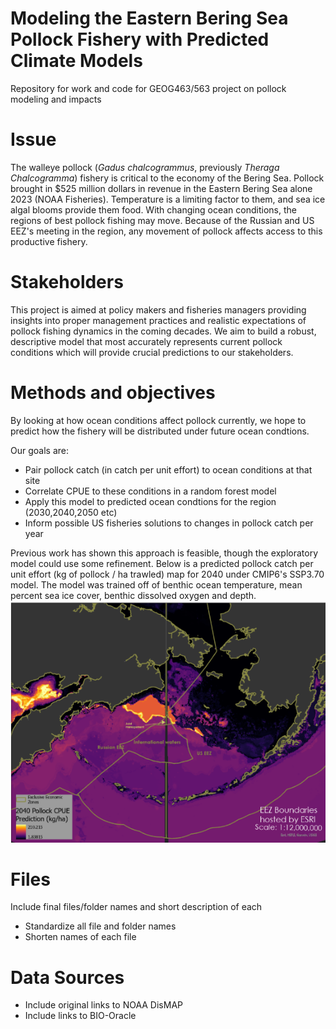 # Modeling the Eastern Bering Sea Pollock Fishery with Predicted Climate Models
Repository for work and code for GEOG463/563 project on pollock modeling and impacts

# Issue
The walleye pollock (*Gadus chalcogrammus*, previously *Theraga Chalcogramma*) fishery is critical to the economy of the Bering Sea. Pollock brought in $525 million dollars in revenue in the Eastern Bering Sea alone 2023 (NOAA Fisheries). Temperature is a limiting factor to them, and sea ice algal blooms provide them food. With changing ocean conditions, the regions of best pollock fishing may move. Because of the Russian and US EEZ's meeting in the region, any movement of pollock affects access to this productive fishery. 

# Stakeholders
This project is aimed at policy makers and fisheries managers providing insights into proper management practices and realistic expectations of pollock fishing dynamics in the coming decades. We aim to build a robust, descriptive model that most accurately represents current pollock conditions which will provide crucial predictions to our stakeholders.

# Methods and objectives
By looking at how ocean conditions affect pollock currently, we hope to predict how the fishery will be distributed under future ocean condtions. 

Our goals are:
- Pair pollock catch (in catch per unit effort) to ocean conditions at that site
- Correlate CPUE to these conditions in a random forest model
- Apply this model to predicted ocean condtions for the region (2030,2040,2050 etc)
- Inform possible US fisheries solutions to changes in pollock catch per year

Previous work has shown this approach is feasible, though the exploratory model could use some refinement. Below is a predicted pollock catch per unit effort (kg of pollock / ha trawled) map for 2040 under CMIP6's SSP3.70 model. The model was trained off of benthic ocean temperature, mean percent sea ice cover, benthic dissolved oxygen and depth. 
![Predicted Pollock CPUE map for Eastern Bering Sea in 2040 (CMIP6 SSP3-7.0)](Previous_R_model/ExploratoryMapPollockCPUE2040.png "Predicted Pollock CPUE map for Eastern Bering Sea in 2040 (CMIP6 SSP3-7.0")

# Files
Include final files/folder names and short description of each
- Standardize all file and folder names
- Shorten names of each file

# Data Sources
- Include original links to NOAA DisMAP
- Include links to BIO-Oracle
